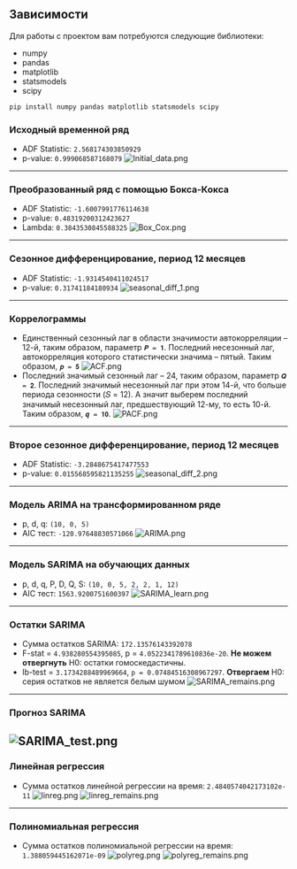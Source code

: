 ## Зависимости

Для работы с проектом вам потребуются следующие библиотеки:

- numpy
- pandas
- matplotlib
- statsmodels
- scipy

```bash
pip install numpy pandas matplotlib statsmodels scipy
```

### Исходный временной ряд
- ADF Statistic: `2.568174303850929`
- p-value: `0.999068587168079`
![Initial_data.png](images%2FInitial_data.png)
------------------------------
### Преобразованный ряд с помощью Бокса-Кокса
- ADF Statistic: `-1.6007991776114638`
- p-value: `0.48319200312423627`
- Lambda: `0.3843530845588325`
![Box_Cox.png](images%2FBox_Cox.png)
------------------------------
### Сезонное дифференцирование, период 12 месяцев
- ADF Statistic: `-1.9314540411024517`
- p-value: `0.31741184180934`
![seasonal_diff_1.png](images%2Fseasonal_diff_1.png)
------------------------------
### Коррелограммы
- Единственный сезонный лаг в области значимости автокорреляции – 12-й, таким образом, 
параметр `𝑷 = 𝟏`. Последний несезонный лаг, автокорреляция которого статистически 
значима – пятый. Таким образом, `𝒑 = 𝟓`
![ACF.png](images%2FACF.png)
- Последний значимый сезонный лаг – 24, таким образом, параметр `𝑸 = 𝟐`. Последний 
значимый несезонный лаг при этом 14-й, что больше периода сезонности (𝑆 = 12). А 
значит выберем последний значимый несезонный лаг, предшествующий 12-му, то есть 
10-й. Таким образом, `𝒒 = 𝟏𝟎`.
![PACF.png](images%2FPACF.png)
------------------------------
### Второе сезонное дифференцирование, период 12 месяцев
- ADF Statistic: `-3.2848675417477553`
- p-value: `0.015568595821135255`
![seasonal_diff_2.png](images%2Fseasonal_diff_2.png)
------------------------------
### Модель ARIMA на трансформированном ряде
- p, d, q: `(10, 0, 5)`
- AIC тест: `-120.97648830571066`
![ARIMA.png](images%2FARIMA.png)
------------------------------
### Модель SARIMA на обучающих данных
- p, d, q, P, D, Q, S: `(10, 0, 5, 2, 2, 1, 12)`
- AIC тест: `1563.9200751600397`
![SARIMA_learn.png](images%2FSARIMA_learn.png)
------------------------------
### Остатки SARIMA
- Сумма остатков SARIMA: `172.13576143392078`
- F-stat = `4.938280554395085`, p = `4.0522341789610836e-20`. **Не можем отвергнуть** H0: остатки гомоскедастичны.
- lb-test = `3.1734288489969664`, `p = 0.07484516308967297`. **Отвергаем** H0: серия остатков не является белым шумом
![SARIMA_remains.png](images%2FSARIMA_remains.png)
------------------------------
### Прогноз SARIMA
![SARIMA_test.png](images%2FSARIMA_test.png)
------------------------------
### Линейная регрессия
- Сумма остатков линейной регрессии на время: `2.4840574042173102e-11`
![linreg.png](images%2Flinreg.png)
![linreg_remains.png](images%2Flinreg_remains.png)
------------------------------
### Полиномиальная регрессия
- Сумма остатков полиномиальной регрессии на время: `1.388059445162071e-09`
![polyreg.png](images%2Fpolyreg.png)
![polyreg_remains.png](images%2Fpolyreg_remains.png)

